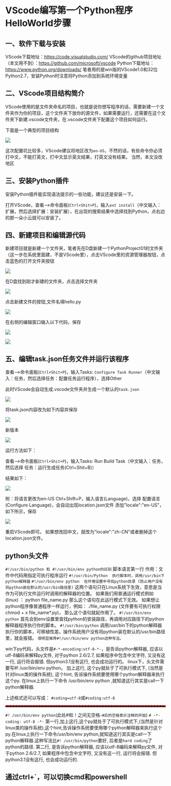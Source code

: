 
# VScode编写第一个Python程序HelloWorld步骤

<h2>一、软件下载与安装</h2>

VScode下载地址：https://code.visualstudio.com/
VScode的github项目地址（本文用不到）：https://github.com/microsoft/vscode
Python下载地址：https://www.python.org/downloads/
笔者用的是win版的VScode1.0和32位Python2.7，安装Python时注意将Python添加到系统环境变量

<h2>二、VScode项目结构简介</h2>

VScode使用的是文件夹命名的项目，也就是说你想写程序的话，需要新建一个文件夹作为你的项目，这个文件夹下放你的源文件，如果需要运行，还需要在这个文件夹下新建.vscode文件夹，在.vscode文件夹下配置这个项目如何运行。

下面是一个典型的项目结构

![](https://img2018.cnblogs.com/blog/1588269/201902/1588269-20190214114204385-1403533984.png)

这次配置坑比较多，VScode建议将地区改为`en-US`，不然的话，有些命令你必须打中文，不能打英文，打中文显示英文结果，打英文没有结果。
 当然，本文没改地区

<h2>三、安装Python插件</h2>

安装Python插件能实现语法提示的一些功能，建议还是安装一下。

打开VScode，查看-->命令面板(`Ctrl+Shit+P`)，输入`ext install`（中文输入：扩展，然后选择扩展：安装扩展），在出现的搜索结果中选择找到Python，点右边的那一朵小云就可以安装了。

<h2>四、新建项目和编辑源代码</h2>

新建项目就是新建一个文件夹，笔者先在D盘新建一个PythonProject01的文件夹（这一步在系统里面建，不是VScode里），点击VScode里的资源管理器按钮，点击蓝色的打开文件夹按钮

![](https://img2018.cnblogs.com/blog/1588269/201902/1588269-20190214114337185-1791338274.png)

在D盘找到刚才新建的文件夹，点击选择文件夹

![](https://img2018.cnblogs.com/blog/1588269/201902/1588269-20190214114413117-169331542.png)

点击新建文件的按钮,文件名填hello.py

![](https://img2018.cnblogs.com/blog/1588269/201902/1588269-20190214114437313-2073664306.png)

在右侧的编辑窗口输入以下代码，保存

![](https://img2018.cnblogs.com/blog/1588269/201902/1588269-20190214114639067-1714128057.png)

![](https://img2018.cnblogs.com/blog/1588269/201902/1588269-20190214114657292-724812075.png)

<h2>五、编辑task.json任务文件并运行该程序</h2>

查看-->命令面板(`Ctrl+Shit+P`)，输入Tasks: `Configure Task Runner`（中文输入：任务，然后选择任务：配置任务运行程序），选择Other

此时VScode会自动生成.vscode文件夹并生成一个默认的`task.json`

![](https://img2018.cnblogs.com/blog/1588269/201902/1588269-20190214114815913-788308983.png)

将task.json内容改为如下内容并保存

![](https://img2018.cnblogs.com/blog/1588269/201902/1588269-20190214114857595-155277619.png)

新版本

![](https://img2018.cnblogs.com/blog/1588269/201902/1588269-20190214114932483-307027685.png)

运行方法如下：

查看-->命令面板(`Ctrl+Shit+P`)，输入Tasks: Run Build Task（中文输入：任务，然后选择 任务：运行生成任务(Ctrl+Shit+B)）

结果如下：

![](https://img2018.cnblogs.com/blog/1588269/201902/1588269-20190214115007430-1658172754.png)

附：将语言更改为en-US
Ctrl+Shift+P，输入语言(Language)，选择 配置语言(Configure Language)，会自动出现location.json文件
添加"locale":"en-US"，如下所示，保存

![](https://img2018.cnblogs.com/blog/1588269/201902/1588269-20190214115045002-2126612719.png)

重启VScode即可。
 如果想改回中文，就改为"locale":"zh-CN"或者删掉这个location.json文件。

## python头文件

`#!/usr/bin/python 和 #!/usr/bin/env python的区别`
脚本语言第一行 作用：文件中代码用指定可执行程序运行
`#!/usr/bin/Python  执行脚本时，调用/usr/bin下python解释器`
`#!/usr/bin/env python  在环境设置中寻找python目录 (防止用户没有将python装在默认的/usr/bin路径里)`
这两个语句只在Linux系统下生效，意思是当作为可执行文件运行时调用的解释器的位置。
如果我们用普通运行模式例如(linux) ： python file_name.py 那么这个语句在此运行模式下无效。
如果想让python程序像普通程序一样运行，例如：
./file_name.py (文件要有可执行权限chmod + x file_name*.py)，
那么这个语句就起作用了。
`#!/usr/bin/env python`
首先会到env设置里查找python的安装路径，再调用对应路径下的python解释器程序执行你的脚本。
`#!/usr/bin/python`
调用/usr/bin下的python解释器执行你的脚本，可移植性差。操作系统用户没有将python装在默认的/usr/bin路径里，就会报错。
`很明显推荐#!/usr/bin/env python这种写法。`

win下py代码，头文件是`#-*-encoding:utf-8-*-`，是告诉python解释器, 应该以utf-8编码来解释py文件, 对于python 2.6/2.7, 如果程序中包含中文字符, 又没有这一行, 运行将会报错. 但python3.1没有这行, 也会成功运行的。
linux下，头文件需要写#! /usr/bin/env python。
加上这行, 这个py就处于了可执行模式下, (当然是针对linux类的操作系统), 这个hint, 告诉操作系统要使用哪个python解释器来执行这个py. 在linux上执行一下命令 /usr/bin/env python ,就知道这行其实是call一下python解释器.

上述格式还可以写成：
`#coding=utf-8`或`#coding:utf-8`

<hr style="height:3px;border:none;border-top:3px dashed red;" />

`#! /usr/bin/env python`(此处#和！之间无空格-`#后的空格表示注释的开始`)
`# -*- coding: utf-8 -*-`
第一行,加上这行,这个py就处于了可执行模式下,(当然是针对linux类的操作系统),这个hint,告诉操作系统要使用哪个python解释器来执行这个py.在linux上执行一下命令/usr/bin/env python,就知道这行其实是call一下python解释器.这种写法比`#! /usr/bin/python`要好, 后者是`hard coding`了python的路径.
第二行, 是告诉python解释器, 应该以utf-8编码来解释py文件, 对于python 2.6/2.7, 如果程序中包含中文字符, 又没有这一行, 运行将会报错. 但python3.1没有这行, 也会成功运行的.
## 通过ctrl+`，可以切换cmd和powershell

